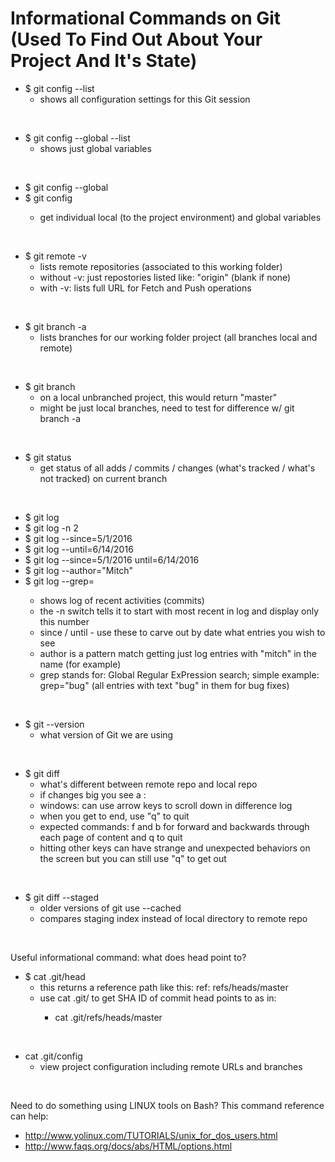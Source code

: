 # Informational Commands on Git (Used To Find Out About Your Project And It's State)

- $ git config --list
  - shows all configuration settings for this Git session
<br/>
  
- $ git config --global --list
  - shows just global variables
<br/>

- $ git config --global <variable name>
- $ git config <variable name>
  - get individual local (to the project environment) and global variables
<br/>
    
- $ git remote -v
  - lists remote repositories (associated to this working folder)
  - without -v:  just repostories listed like:  "origin" (blank if none)
  - with -v:  lists full URL for Fetch and Push operations
<br/>

- $ git branch -a
  - lists branches for our working folder project (all branches local and remote)
<br/>

- $ git branch
  - on a local unbranched project, this would return "master"
  - might be just local branches, need to test for difference w/ git branch -a 
<br/>
  
- $ git status
  - get status of all adds / commits / changes (what's tracked / what's not tracked) on current branch
<br/>

- $ git log
- $ git log -n 2
- $ git log --since=5/1/2016
- $ git log --until=6/14/2016
- $ git log --since=5/1/2016 until=6/14/2016
- $ git log --author="Mitch"
- $ git log --grep=<LINUX grep commands here to search log>
  - shows log of recent activities (commits)
  - the -n switch tells it to start with most recent in log and display only this number
  - since / until - use these to carve out by date what entries you wish to see
  - author is a pattern match getting just log entries with "mitch" in the name (for example)
  - grep stands for:  Global Regular ExPression search; simple example:  grep="bug" (all entries with text "bug" in them for bug fixes)
<br/>
  
- $ git --version
  - what version of Git we are using
<br/>

- $ git diff 
  - what's different between remote repo and local repo
  - if changes big you see a :
  - windows: can use arrow keys to scroll down in difference log
  - when you get to end, use "q" to quit
  - expected commands:  f and b for forward and backwards through each page of content and q to quit
  - hitting other keys can have strange and unexpected behaviors on the screen but you can still use "q" to get out  
<br/>

- $ git diff --staged
  - older versions of git use --cached
  - compares staging index instead of local directory to remote repo
<br/>

Useful informational command:  what does head point to?
- $ cat .git/head
  - this returns a reference path like this:  ref: refs/heads/master
  - use cat .git/<ref path> to get SHA ID of commit head points to as in:
    - cat .git/refs/heads/master
<br/>

-  cat .git/config
   - view project configuration including remote URLs and branches 
<br/>

Need to do something using LINUX tools on Bash?  This command reference can help:
- http://www.yolinux.com/TUTORIALS/unix_for_dos_users.html
- http://www.faqs.org/docs/abs/HTML/options.html
  
 